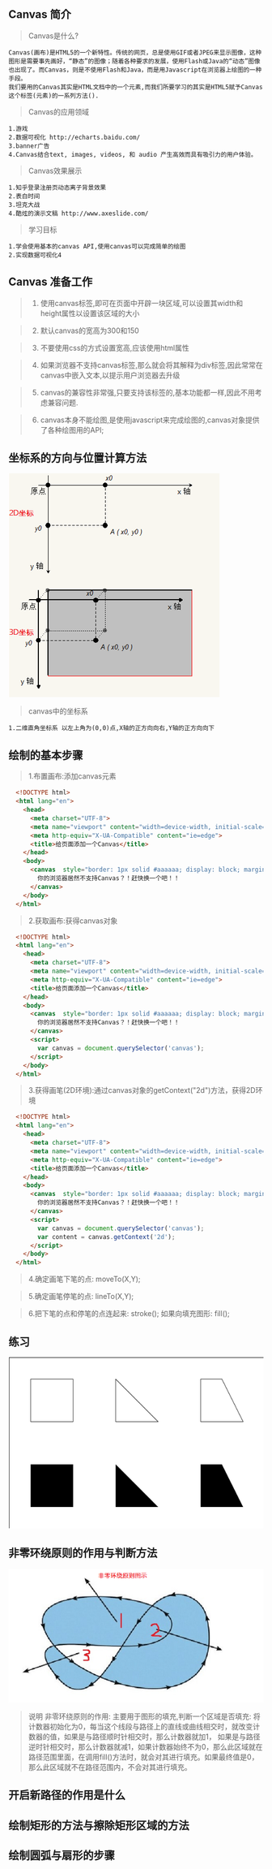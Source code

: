 ## Canvas 简介

  > Canvas是什么?

    Canvas(画布)是HTML5的一个新特性。传统的网页，总是使用GIF或者JPEG来显示图像，这种图形是需要事先画好，“静态”的图像；随着各种要求的发展，使用Flash或Java的“动态”图像也出现了。而Canvas，则是不使用Flash和Java，而是用Javascript在浏览器上绘图的一种手段。
    我们要用的Canvas其实是HTML文档中的一个元素,而我们所要学习的其实是HTML5赋予Canvas这个标签(元素)的一系列方法().

  > Canvas的应用领域

    1.游戏  
    2.数据可视化 http://echarts.baidu.com/
    3.banner广告 
    4.Canvas结合text, images, videos, 和 audio 产生高效而具有吸引力的用户体验。

  > Canvas效果展示

    1.知乎登录注册页动态离子背景效果
    2.表白时间
    3.坦克大战
    4.酷炫的演示文稿 http://www.axeslide.com/

  > 学习目标

    1.学会使用基本的canvas API,使用canvas可以完成简单的绘图
    2.实现数据可视化4
## Canvas 准备工作
  > 1. 使用canvas标签,即可在页面中开辟一块区域,可以设置其width和height属性以设置该区域的大小

  > 2. 默认canvas的宽高为300和150

  > 3. 不要使用css的方式设置宽高,应该使用html属性

  > 4. 如果浏览器不支持canvas标签,那么就会将其解释为div标签,因此常常在canvas中嵌入文本,以提示用户浏览器去升级

  > 5. canvas的兼容性非常强,只要支持该标签的,基本功能都一样,因此不用考虑兼容问题.

  > 6. canvas本身不能绘图,是使用javascript来完成绘图的,canvas对象提供了各种绘图用的API;

## 坐标系的方向与位置计算方法
  ![坐标系图](./images/coords.png)

  > canvas中的坐标系

    1.二维直角坐标系 以左上角为(0,0)点,X轴的正方向向右,Y轴的正方向向下
## 绘制的基本步骤
  > 1.布置画布:添加canvas元素

  ```html
    <!DOCTYPE html>
    <html lang="en">
      <head>
        <meta charset="UTF-8">
        <meta name="viewport" content="width=device-width, initial-scale=1.0">
        <meta http-equiv="X-UA-Compatible" content="ie=edge">
        <title>给页面添加一个Canvas</title>
      </head>
      <body>
        <canvas  style="border: 1px solid #aaaaaa; display: block; margin: 50px auto;" width="600" height="600">
          你的浏览器居然不支持Canvas？！赶快换一个吧！！
        </canvas>
      </body>
    </html>
  ```
  > 2.获取画布:获得canvas对象

  ```html
    <!DOCTYPE html>
    <html lang="en">
      <head>
        <meta charset="UTF-8">
        <meta name="viewport" content="width=device-width, initial-scale=1.0">
        <meta http-equiv="X-UA-Compatible" content="ie=edge">
        <title>给页面添加一个Canvas</title>
      </head>
      <body>
        <canvas  style="border: 1px solid #aaaaaa; display: block; margin: 50px auto;" width="800" height="600">
          你的浏览器居然不支持Canvas？！赶快换一个吧！！
        </canvas>
        <script>
          var canvas = document.querySelector('canvas');
        </script>
      </body>
    </html>
  ```
  > 3.获得画笔(2D环境):通过canvas对象的getContext("2d")方法，获得2D环境

  ```html
    <!DOCTYPE html>
    <html lang="en">
      <head>
        <meta charset="UTF-8">
        <meta name="viewport" content="width=device-width, initial-scale=1.0">
        <meta http-equiv="X-UA-Compatible" content="ie=edge">
        <title>给页面添加一个Canvas</title>
      </head>
      <body>
        <canvas  style="border: 1px solid #aaaaaa; display: block; margin: 50px auto;" width="800" height="600">
          你的浏览器居然不支持Canvas？！赶快换一个吧！！
        </canvas>
        <script>
          var canvas = document.querySelector('canvas');
          var content = canvas.getContext('2d');
        </script>
      </body>
    </html>
  ```  
  > 4.确定画笔下笔的点: moveTo(X,Y);

  > 5.确定画笔停笔的点: lineTo(X,Y);

  > 6.把下笔的点和停笔的点连起来: stroke(); 如果向填充图形: fill();
## 练习

  ![练习1](./images/practise-1.png)

## 非零环绕原则的作用与判断方法
  ![非零环绕原则](./images/feilinghuanrao.png)

  > 说明 
    非零环绕原则的作用: 主要用于图形的填充,判断一个区域是否填充:
    将计数器初始化为0，每当这个线段与路径上的直线或曲线相交时，就改变计数器的值，如果是与路径顺时针相交时，那么计数器就加1， 如果是与路径逆时针相交时，那么计数器就减1，如果计数器始终不为0，那么此区域就在路径范围里面，在调用fill()方法时，就会对其进行填充。如果最终值是0，那么此区域就不在路径范围内，不会对其进行填充。
## 开启新路径的作用是什么
## 绘制矩形的方法与擦除矩形区域的方法
## 绘制圆弧与扇形的步骤